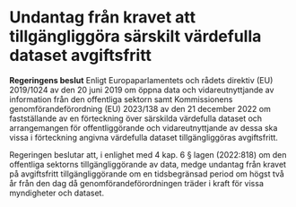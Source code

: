 # Undantag från kravet att tillgängliggöra särskilt värdefulla dataset avgiftsfritt

**Regeringens beslut**
Enligt Europaparlamentets och rådets direktiv (EU) 2019/1024 av den
20 juni 2019 om öppna data och vidareutnyttjande av information från den
offentliga sektorn samt Kommissionens genomförandeförordning (EU)
2023/138 av den 21 december 2022 om fastställande av en förteckning över
särskilda värdefulla dataset och arrangemangen för offentliggörande och
vidareutnyttjande av dessa ska vissa i förteckning angivna värdefulla dataset
tillgängliggöras avgiftsfritt.

Regeringen beslutar att, i enlighet med 4 kap. 6 § lagen (2022:818\) om den
offentliga sektorns tillgängliggörande av data, medge undantag från kravet på avgiftsfritt tillgängliggörande om en tidsbegränsad period om högst två år från den dag då genomförandeförordningen träder i kraft för vissa myndigheter och dataset.
